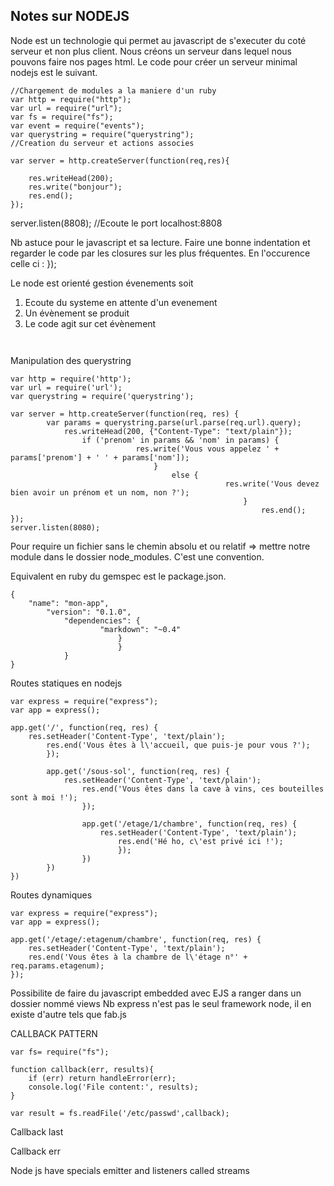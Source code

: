 ## Notes sur NODEJS ##

Node est un technologie qui permet au javascript de s'executer du coté serveur et non plus client.
Nous créons un serveur dans lequel nous pouvons faire nos pages html.
Le code pour créer un serveur minimal nodejs est le suivant.

```
//Chargement de modules a la maniere d'un ruby
var http = require("http");
var url = require("url");
var fs = require("fs");
var event = require("events");
var querystring = require("querystring");
//Creation du serveur et actions associes

var server = http.createServer(function(req,res){

    res.writeHead(200);
    res.write("bonjour");
    res.end();
});
```
server.listen(8808); //Ecoute le port localhost:8808

Nb astuce pour le javascript et sa lecture.
Faire une bonne indentation et regarder le code par les closures sur les plus fréquentes. En l'occurence celle ci : });

Le node est orienté gestion évenements soit 
1. Ecoute du systeme en attente d'un evenement
2. Un évènement se produit
3. Le code agit sur cet évènement



```


```
Manipulation des querystring
```
var http = require('http');
var url = require('url');
var querystring = require('querystring');

var server = http.createServer(function(req, res) {
        var params = querystring.parse(url.parse(req.url).query);
            res.writeHead(200, {"Content-Type": "text/plain"});
                if ('prenom' in params && 'nom' in params) {
                            res.write('Vous vous appelez ' + params['prenom'] + ' ' + params['nom']);
                                }
                                    else {
                                                res.write('Vous devez bien avoir un prénom et un nom, non ?');
                                                    }
                                                        res.end();
});
server.listen(8080);

```

Pour require un fichier sans le chemin absolu et ou relatif => mettre notre module dans le dossier node_modules.
C'est une convention.

Equivalent en ruby du gemspec est le package.json.

```
{
    "name": "mon-app",
        "version": "0.1.0",
            "dependencies": {
                    "markdown": "~0.4"
                        }
                        }
            }
}
```

Routes statiques en nodejs

```
var express = require("express");
var app = express();

app.get('/', function(req, res) {
    res.setHeader('Content-Type', 'text/plain');
        res.end('Vous êtes à l\'accueil, que puis-je pour vous ?');
        });

        app.get('/sous-sol', function(req, res) {
            res.setHeader('Content-Type', 'text/plain');
                res.end('Vous êtes dans la cave à vins, ces bouteilles sont à moi !');
                });

                app.get('/etage/1/chambre', function(req, res) {
                    res.setHeader('Content-Type', 'text/plain');
                        res.end('Hé ho, c\'est privé ici !');
                        });
                })
        })
})
```

Routes dynamiques


```
var express = require("express");
var app = express();

app.get('/etage/:etagenum/chambre', function(req, res) {
    res.setHeader('Content-Type', 'text/plain');
    res.end('Vous êtes à la chambre de l\'étage n°' + req.params.etagenum);
});
```
Possibilite de faire du javascript embedded avec EJS a ranger dans un dossier nommé views
Nb express n'est pas le seul framework node, il en existe d'autre tels que fab.js

CALLBACK PATTERN

```
var fs= require("fs");

function callback(err, results){
	if (err) return handleError(err);
	console.log('File content:', results);
}

var result = fs.readFile('/etc/passwd',callback);
```

Callback last

Callback err 


Node js have specials emitter and listeners called streams
